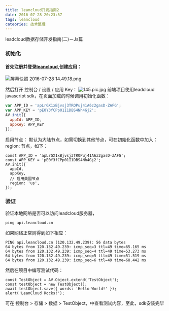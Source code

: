 ```yaml
---
title: leancloud开发指南2
date: 2016-07-28 20:23:57
tags: leancloud
cateories: 技术整理
---
```


leadcloud数据存储开发指南(二)－Js篇
### 初始化
#### 首先注册并登录[leancloud](https://leancloud.cn),创建应用：


![屏幕快照 2016-07-28 14.49.18.png](http://upload-images.jianshu.io/upload_images/2222175-efa8ae9c117c602b.png?imageMogr2/auto-orient/strip%7CimageView2/2/w/1240)

然后打开 控制台 / 设置 / 应用 Key：
![145.pic.jpg](http://upload-images.jianshu.io/upload_images/2222175-8d3d1305a58a7350.jpg?imageMogr2/auto-orient/strip%7CimageView2/2/w/1240)
前端项目使用leadcloud javascript sdk，在页面加载的时候调用初始化函数：
``` javascript
var APP_ID = 'apLrGX1xBjvsj3TROPuj41A6z2gasD-ZAFG';
var APP_KEY = 'pE0Y3fCPp01I1DBS4Nh4Gj2';
AV.init({
  appId: APP_ID,
  appKey: APP_KEY
});
```
 启用节点：
默认为大陆节点，如需切换到其他节点，可在初始化函数中加入：region: 节点，如下：
```
const APP_ID = 'apLrGX1xBjvsj3TROPuj41A6z2gasD-ZAFG';
const APP_KEY = 'pE0Y3fCPp01I1DBS4Nh4Gj2';
AV.init({
  appId,
  appKey,
  // 启用美国节点
  region: 'us',
});
```
### 验证
验证本地网络是否可以访问leadcloud服务器，
```
ping api.leancloud.cn
```
如果网络正常则得到如下相应：
```
PING api.leancloud.cn (120.132.49.239): 56 data bytes
64 bytes from 120.132.49.239: icmp_seq=3 ttl=49 time=65.165 ms
64 bytes from 120.132.49.239: icmp_seq=4 ttl=49 time=53.273 ms
64 bytes from 120.132.49.239: icmp_seq=5 ttl=49 time=51.519 ms
64 bytes from 120.132.49.239: icmp_seq=6 ttl=49 time=68.442 ms
```
然后在项目中编写测试代码：
```
const TestObject = AV.Object.extend('TestObject');
const testObject = new TestObject();
await testObject.save({ words: 'Hello World!' });
alert('LeanCloud Rocks!');
```
可在  控制台 > 存储 > 数据 > TestObject，中查看测试内容，至此，sdk安装完毕
